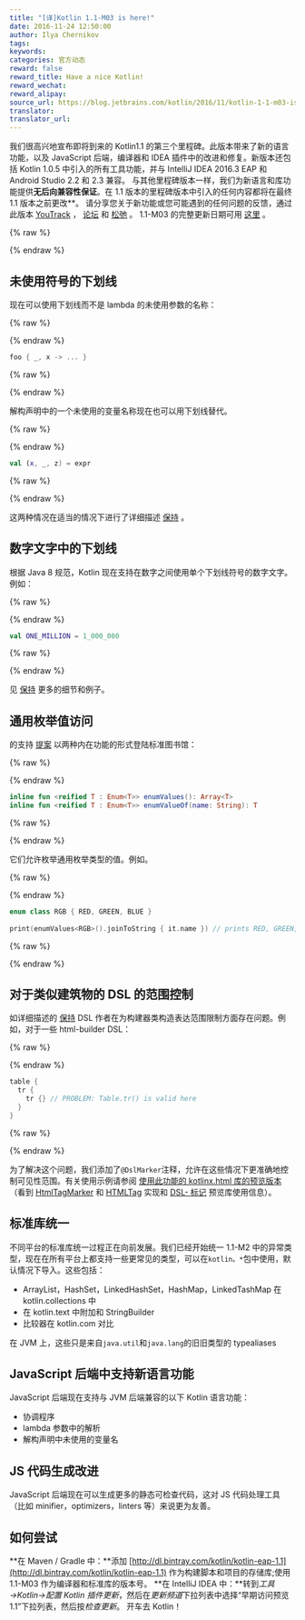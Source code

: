 ```yaml
---
title: "[译]Kotlin 1.1-M03 is here!"
date: 2016-11-24 12:50:00
author: Ilya Chernikov
tags:
keywords:
categories: 官方动态
reward: false
reward_title: Have a nice Kotlin!
reward_wechat:
reward_alipay:
source_url: https://blog.jetbrains.com/kotlin/2016/11/kotlin-1-1-m03-is-here/
translator:
translator_url:
---
```


我们很高兴地宣布即将到来的 Kotlin1.1 的第三个里程碑。此版本带来了新的语言功能，以及 JavaScript 后端，编译器和 IDEA 插件中的改进和修复。新版本还包括 Kotlin 1.0.5 中引入的所有工具功能，并与 IntelliJ IDEA 2016.3 EAP 和 Android Studio 2.2 和 2.3 兼容。
与其他里程碑版本一样，我们为新语言和库功能提供**无后向兼容性保证**。在 1.1 版本的里程碑版本中引入的任何内容都将在最终 1.1 版本之前更改**。
请分享您关于新功能或您可能遇到的任何问题的反馈，通过此版本 [YouTrack](https://youtrack.jetbrains.com/issues/KT) ， [论坛](https://discuss.kotlinlang.org) 和 [松弛](http://kotlinlang.slack.com/) 。
1.1-M03 的完整更新日期可用 [这里](https://github.com/JetBrains/kotlin/blob/1.1-M03/ChangeLog.md) 。

{% raw %}
<p><span id="more-4380"></span></p>
{% endraw %}

## 未使用符号的下划线

现在可以使用下划线而不是 lambda 的未使用参数的名称：

{% raw %}
<p></p>
{% endraw %}

```kotlin
foo { _, x -> ... }
```

{% raw %}
<p></p>
{% endraw %}

解构声明中的一个未使用的变量名称现在也可以用下划线替代。

{% raw %}
<p></p>
{% endraw %}

```kotlin
val (x, _, z) = expr
```

{% raw %}
<p></p>
{% endraw %}

这两种情况在适当的情况下进行了详细描述 [保持](https://github.com/Kotlin/KEEP/blob/master/proposals/underscore-for-unused-parameters.md) 。
## 数字文字中的下划线

根据 Java 8 规范，Kotlin 现在支持在数字之间使用单个下划线符号的数字文字。例如：

{% raw %}
<p></p>
{% endraw %}

```kotlin
val ONE_MILLION = 1_000_000
```

{% raw %}
<p></p>
{% endraw %}

见 [保持](https://github.com/Kotlin/KEEP/blob/master/proposals/underscores-in-numeric-literals.md) 更多的细节和例子。
## 通用枚举值访问

的支持 [提案](https://github.com/Kotlin/KEEP/blob/master/proposals/generic-values-and-valueof-for-enums.md) 以两种内在功能的形式登陆标准图书馆：

{% raw %}
<p></p>
{% endraw %}

```kotlin
inline fun <reified T : Enum<T>> enumValues(): Array<T>
inline fun <reified T : Enum<T>> enumValueOf(name: String): T
```

{% raw %}
<p></p>
{% endraw %}

它们允许枚举通用枚举类型的值。例如。

{% raw %}
<p></p>
{% endraw %}

```kotlin
enum class RGB { RED, GREEN, BLUE }
 
print(enumValues<RGB>().joinToString { it.name }) // prints RED, GREEN, BLUE
```

{% raw %}
<p></p>
{% endraw %}

## 对于类似建筑物的 DSL 的范围控制

如详细描述的 [保持](https://github.com/Kotlin/KEEP/blob/master/proposals/scope-control-for-implicit-receivers.md) DSL 作者在为构建器类构造表达范围限制方面存在问题。例如，对于一些 html-builder DSL：

{% raw %}
<p></p>
{% endraw %}

```kotlin
table {
  tr {
    tr {} // PROBLEM: Table.tr() is valid here
  }
}
```

{% raw %}
<p></p>
{% endraw %}

为了解决这个问题，我们添加了`@DslMarker`注释，允许在这些情况下更准确地控制可见性范围。有关使用示例请参阅 [使用此功能的 kotlinx.html 库的预览版本](https://github.com/Kotlin/kotlinx.html/tree/dsl-markers) （看到 [HtmlTagMarker](https://github.com/Kotlin/kotlinx.html/blob/dsl-markers/shared/src/main/kotlin/api.kt#L103) 和 [HTMLTag](https://github.com/Kotlin/kotlinx.html/blob/dsl-markers/shared/src/main/kotlin/htmltag.kt#L5) 实现和 [DSL- 标记](https://github.com/Kotlin/kotlinx.html/blob/dsl-markers/DSL-markers.md) 预览库使用信息）。
## 标准库统一

不同平台的标准库统一过程正在向前发展。我们已经开始统一 1.1-M2 中的异常类型，现在在所有平台上都支持一些更常见的类型，可以在`kotlin。*`包中使用，默认情况下导入。这些包括：

* ArrayList，HashSet，LinkedHashSet，HashMap，LinkedTashMap 在 kotlin.collections 中
* 在 kotlin.text 中附加和 StringBuilder
* 比较器在 kotlin.com 对比

在 JVM 上，这些只是来自`java.util`和`java.lang`的旧旧类型的 typealiases
## JavaScript 后端中支持新语言功能

JavaScript 后端现在支持与 JVM 后端兼容的以下 Kotlin 语言功能：

* 协调程序
* lambda 参数中的解析
* 解构声明中未使用的变量名

## JS 代码生成改进

JavaScript 后端现在可以生成更多的静态可检查代码，这对 JS 代码处理工具（比如 minifier，optimizers，linters 等）来说更为友善。
## 如何尝试

**在 Maven / Gradle 中：**添加 [http://dl.bintray.com/kotlin/kotlin-eap-1.1](http://dl.bintray.com/kotlin/kotlin-eap-1.1) 作为构建脚本和项目的存储库;使用 1.1-M03 作为编译器和标准库的版本号。
**在 IntelliJ IDEA 中：**转到<i>工具→Kotlin→配置 Kotlin 插件更新</i>，然后在<i>更新频道</i>下拉列表中选择“早期访问预览 1.1”下拉列表，然后按<i>检查更新</i>。
开车去 Kotlin！
